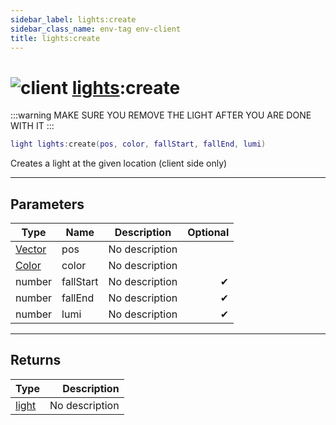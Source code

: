 ```yaml
---
sidebar_label: lights:create
sidebar_class_name: env-tag env-client
title: lights:create
---
```


# <img src='/img/wiki/client.png' alt='client' classname='env-tag' /> [lights](../lights/README.md):create

:::warning
MAKE SURE YOU REMOVE THE LIGHT AFTER YOU ARE DONE WITH IT
:::


```lua
light lights:create(pos, color, fallStart, fallEnd, lumi)
```

Creates a light at the given location (client side only)<br/>

-----------------
## Parameters

| Type   | Name | Description | Optional |
| ------ | ---- | ----------- | -------: |
| [Vector](../vector/README.md) | pos | No description |   |
| [Color](../color/README.md) | color | No description |   |
| number | fallStart | No description | ✔ |
| number | fallEnd | No description | ✔ |
| number | lumi | No description | ✔ |

-----------------
## Returns

| Type   | Description |
| ------ | ----------: |
| [light](../light/README.md) | No description |
